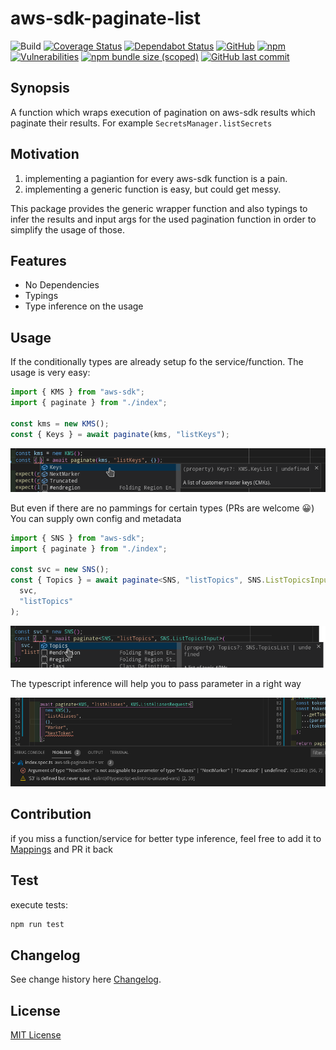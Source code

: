 # aws-sdk-paginate-list

![Build](https://github.com/jurijzahn8019/aws-sdk-paginate-list/workflows/Build%20and%20Test%20Code/badge.svg)
[![Coverage Status](https://coveralls.io/repos/github/jurijzahn8019/aws-sdk-paginate-list/badge.svg?branch=master)](https://coveralls.io/github/jurijzahn8019/aws-sdk-paginate-list?branch=master)
[![Dependabot Status](https://api.dependabot.com/badges/status?host=github&repo=jurijzahn8019/aws-sdk-paginate-list)](https://app.dependabot.com/accounts/jurijzahn8019/repos/244303035)
[![GitHub](https://img.shields.io/github/license/jurijzahn8019/aws-sdk-paginate-list)](LICENSE)
[![npm](https://img.shields.io/npm/v/@jurijzahn8019/aws-sdk-paginate-list)](https://www.npmjs.com/package/@jurijzahn8019/aws-sdk-paginate-list)
[![Vulnerabilities](https://snyk.io/test/github/jurijzahn8019/aws-sdk-paginate-list/badge.svg)](https://snyk.io/test/github/jurijzahn8019/aws-sdk-paginate-list)
[![npm bundle size (scoped)](https://img.shields.io/bundlephobia/min/@jurijzahn8019/aws-sdk-paginate-list)](https://bundlephobia.com/result?p=@jurijzahn8019/aws-sdk-paginate-list)
[![GitHub last commit](https://img.shields.io/github/last-commit/jurijzahn8019/aws-sdk-paginate-list)](https://github.com/jurijzahn8019/aws-sdk-paginate-list/commits/master)

## Synopsis

A function which wraps execution of pagination on aws-sdk results which
paginate their results. For example `SecretsManager.listSecrets`

## Motivation

1. implementing a pagiantion for every aws-sdk function is a pain.
1. implementing a generic function is easy, but could get messy.

This package provides the generic wrapper function and also
typings to infer the results and input args for the used pagination
function in order to simplify the usage of those.

## Features

- No Dependencies
- Typings
- Type inference on the usage

## Usage

If the conditionally types are already setup fo the service/function.
The usage is very easy:

```ts
import { KMS } from "aws-sdk";
import { paginate } from "./index";

const kms = new KMS();
const { Keys } = await paginate(kms, "listKeys");
```

![vscode_intellisense_kms](./docs/images/vscode_intellisense_kms.png)

But even if there are no pammings for certain types (PRs are welcome 😀)
You can supply own config and metadata

```ts
import { SNS } from "aws-sdk";
import { paginate } from "./index";

const svc = new SNS();
const { Topics } = await paginate<SNS, "listTopics", SNS.ListTopicsInput>(
  svc,
  "listTopics"
);
```

![vscode_intellisense_sns](./docs/images/vscode_intellisense_sns.png)

The typescript inference will help you to pass parameter in a right way

![vscode_error_kms_marker](./docs/images/vscode_error_kms_marker.png)

## Contribution

if you miss a function/service for better type inference,
feel free to add it to [Mappings](./src/mappings.ts) and PR it back

## Test

execute tests:

```bash
npm run test
```

## Changelog

See change history here [Changelog](CHANGELOG.md).

## License

[MIT License](https://choosealicense.com/licenses/mit/)
